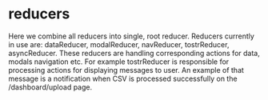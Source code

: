 # reducers
Here we combine all reducers into single, root reducer. Reducers currently in use are: dataReducer, modalReducer, navReducer, 
tostrReducer, asyncReducer.
These reducers are handling corresponding actions for data, modals navigation etc. For example tostrReducer is responsible for processing
actions for displaying messages to user. An example of that message is a notification when CSV is processed successfully on the /dashboard/upload
page.
